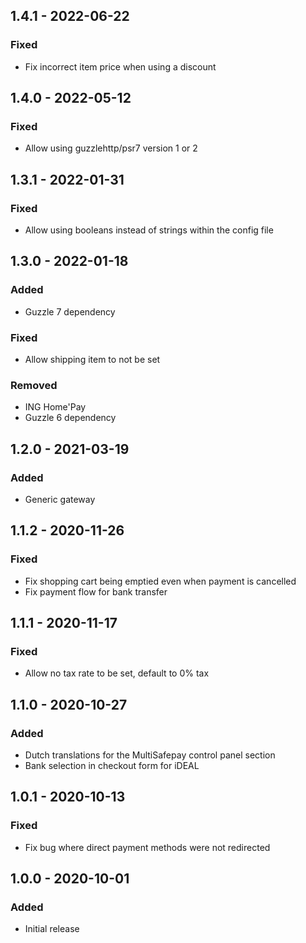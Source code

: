 ## 1.4.1 - 2022-06-22

### Fixed
- Fix incorrect item price when using a discount

## 1.4.0 - 2022-05-12

### Fixed
- Allow using guzzlehttp/psr7 version 1 or 2

## 1.3.1 - 2022-01-31

### Fixed
- Allow using booleans instead of strings within the config file

## 1.3.0 - 2022-01-18

### Added
- Guzzle 7 dependency

### Fixed
- Allow shipping item to not be set

### Removed
- ING Home'Pay
- Guzzle 6 dependency

## 1.2.0 - 2021-03-19

### Added
- Generic gateway

## 1.1.2 - 2020-11-26

### Fixed
- Fix shopping cart being emptied even when payment is cancelled
- Fix payment flow for bank transfer

## 1.1.1 - 2020-11-17

### Fixed
- Allow no tax rate to be set, default to 0% tax

## 1.1.0 - 2020-10-27

### Added
- Dutch translations for the MultiSafepay control panel section
- Bank selection in checkout form for iDEAL

## 1.0.1 - 2020-10-13

### Fixed
- Fix bug where direct payment methods were not redirected

## 1.0.0 - 2020-10-01

### Added
- Initial release
